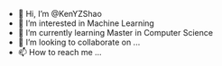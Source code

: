 - 👋 Hi, I’m @KenYZShao
- 👀 I’m interested in Machine Learning
- 🌱 I’m currently learning Master in Computer Science
- 💞️ I’m looking to collaborate on ...
- 📫 How to reach me ...

<!---
KenYZShao/KenYZShao is a ✨ special ✨ repository because its `README.md` (this file) appears on your GitHub profile.
You can click the Preview link to take a look at your changes.
--->
